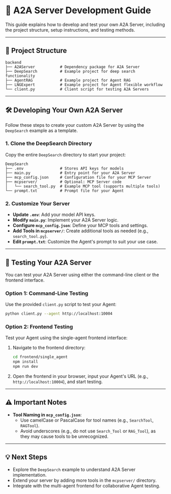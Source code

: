 # 🚀 A2A Server Development Guide

This guide explains how to develop and test your own A2A Server, including the project structure, setup instructions, and testing methods.

---

## 📂 Project Structure

```
backend
├── A2AServer           # Dependency package for A2A Server
├── DeepSearch          # Example project for deep search functionality
├── AgentRAG            # Example project for Agent RAG
├── LNGExpert           # Example project for Agent flexible workflow
└── client.py           # Client script for testing A2A Servers
```

---

## 🛠️ Developing Your Own A2A Server

Follow these steps to create your custom A2A Server by using the `DeepSearch` example as a template.

### 1. Clone the DeepSearch Directory
Copy the entire `DeepSearch` directory to start your project:

```
DeepSearch
├── .env                # Stores API keys for models
├── main.py             # Entry point for your A2A Server
├── mcp_config.json     # Configuration file for your MCP Server
├── mcpserver/          # Optional: MCP Server code
│   └── search_tool.py  # Example MCP tool (supports multiple tools)
└── prompt.txt          # Prompt file for your Agent
```

### 2. Customize Your Server
- **Update `.env`**: Add your model API keys.
- **Modify `main.py`**: Implement your A2A Server logic.
- **Configure `mcp_config.json`**: Define your MCP tools and settings.
- **Add Tools in `mcpserver/`**: Create additional tools as needed (e.g., `search_tool.py`).
- **Edit `prompt.txt`**: Customize the Agent's prompt to suit your use case.

---

## 🧪 Testing Your A2A Server

You can test your A2A Server using either the command-line client or the frontend interface.

### Option 1: Command-Line Testing
Use the provided `client.py` script to test your Agent:

```bash
python client.py --agent http://localhost:10004
```

### Option 2: Frontend Testing
Test your Agent using the single-agent frontend interface:
1. Navigate to the frontend directory:
   ```bash
   cd frontend/single_agent
   npm install
   npm run dev
   ```
2. Open the frontend in your browser, input your Agent's URL (e.g., `http://localhost:10004`), and start testing.

---

## ⚠️ Important Notes

- **Tool Naming in `mcp_config.json`**:
  - Use camelCase or PascalCase for tool names (e.g., `SearchTool`, `RAGTool`).
  - Avoid underscores (e.g., do not use `Search_Tool` or `RAG_Tool`), as they may cause tools to be unrecognized.

---

## 💡 Next Steps
- Explore the `DeepSearch` example to understand A2A Server implementation.
- Extend your server by adding more tools in the `mcpserver/` directory.
- Integrate with the multi-agent frontend for collaborative Agent testing.